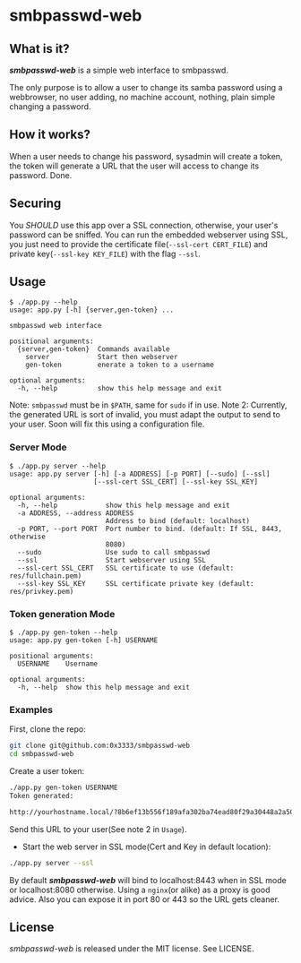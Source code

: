 # smbpasswd-web

## What is it?

***smbpasswd-web*** is a simple web interface to smbpasswd.

The only purpose is to allow a user to change its samba password using a webbrowser, no user adding, no machine account, nothing, plain simple changing a password.

## How it works?

When a user needs to change his password, sysadmin will create a token, the token will generate a URL that the user will access to change its password. Done.

## Securing

You _SHOULD_ use this app over a SSL connection, otherwise, your user's password can be sniffed. You can run the embedded webserver using SSL, you just need to provide the certificate file(`--ssl-cert CERT_FILE`) and private key(`--ssl-key KEY_FILE`) with the flag `--ssl`.

## Usage

```
$ ./app.py --help
usage: app.py [-h] {server,gen-token} ...

smbpasswd web interface

positional arguments:
  {server,gen-token}  Commands available
    server            Start then webserver
    gen-token         enerate a token to a username

optional arguments:
  -h, --help          show this help message and exit
```

Note: `smbpasswd` must be in `$PATH`, same for `sudo` if in use.
Note 2: Currently, the generated URL is sort of invalid, you must adapt the output to send to your user. Soon will fix this using a configuration file.

### Server Mode

```
$ ./app.py server --help
usage: app.py server [-h] [-a ADDRESS] [-p PORT] [--sudo] [--ssl]
                     [--ssl-cert SSL_CERT] [--ssl-key SSL_KEY]

optional arguments:
  -h, --help            show this help message and exit
  -a ADDRESS, --address ADDRESS
                        Address to bind (default: localhost)
  -p PORT, --port PORT  Port number to bind. (default: If SSL, 8443, otherwise
                        8080)
  --sudo                Use sudo to call smbpasswd
  --ssl                 Start webserver using SSL
  --ssl-cert SSL_CERT   SSL certificate to use (default: res/fullchain.pem)
  --ssl-key SSL_KEY     SSL certificate private key (default: res/privkey.pem)
```

### Token generation Mode

```
$ ./app.py gen-token --help
usage: app.py gen-token [-h] USERNAME

positional arguments:
  USERNAME    Username

optional arguments:
  -h, --help  show this help message and exit
```

### Examples

First, clone the repo:

```bash
git clone git@github.com:0x3333/smbpasswd-web
cd smbpasswd-web
```

Create a user token:
```bash
./app.py gen-token USERNAME
Token generated:

http://yourhostname.local/?8b6ef13b556f189afa302ba74ead80f29a30448a2a50df03918f4c790955f2c8
```
Send this URL to your user(See note 2 in `Usage`).

* Start the web server in SSL mode(Cert and Key in default location):
```bash
./app.py server --ssl
```

By default ***smbpasswd-web***  will bind to localhost:8443 when in SSL mode or localhost:8080 otherwise. Using a `nginx`(or alike) as a proxy is good advice. Also you can expose it in port 80 or 443 so the URL gets cleaner.

## License

 *smbpasswd-web* is released under the MIT license. See LICENSE.

